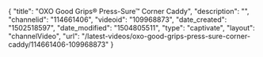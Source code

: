 {
    "title": "OXO Good Grips&reg; Press-Sure&trade; Corner Caddy",
    "description": "",
    "channelid": "114661406",
    "videoid": "109968873",
    "date_created": "1502518597",
    "date_modified": "1504805511",
    "type": "captivate",
    "layout": "channelVideo",
    "url": "\/latest-videos\/oxo-good-grips-press-sure-corner-caddy\/114661406-109968873"
}